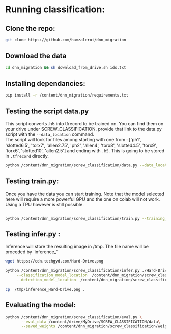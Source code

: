 
# Running classification:

## Clone the repo:  
```bash
git clone https://github.com/hamzaleroi/dnn_migration
```


## Download the data
```bash
cd dnn_migration && sh download_from_drive.sh ids.txt
```


## Installing dependancies:
```bash
pip install -r /content/dnn_migration/requirements.txt
```


## Testing the script data.py

This script converts .h5 into tfrecord to be trained on. You can find them on your drive under SCREW_CLASSIFICATION. provide that link to the data.py script with the `--data_location` command.  
The script will look for files among starting with one from :  ['ph1', 'slotted6.5', 'torx7', 'allen2.75', 'ph2', 'allen4', 'torx8', 'slotted4.5', 'torx9', 'torx6', 'slotted10', 'allen2.5'] and ending with `.h5`. This is going to be stored in `.tfrecord` directly.




```bash
python /content/dnn_migration/screw_classification/data.py --data_location /content/drive/MyDrive/SCREW_CLASSIFICATION/data
```

## Testing train.py:  

Once you have the data you can start training. Note that the model selected here will require a more powerful GPU and the one on colab will not work. Using a TPU however is still possible.

```bash

```
```bash
python /content/dnn_migration/screw_classification/train.py --training_data /content/dnn_migration/screw_classification/ScrewCTF
```

##  Testing infer.py :  
Inference will store the resulting image in /tmp. The file name will be proceded by 'inference_'

```bash
wget https://cdn.techgyd.com/Hard-Drive.png
```  

```bash
python /content/dnn_migration/screw_classification/infer.py ./Hard-Drive.png \
     --classification_model_location  /content/dnn_migration/screw_classification/weights\
     --detection_model_location  /content/dnn_migration/screw_classification/weights
```

```bash
cp  /tmp/inference_Hard-Drive.png .
```

## Evaluating the model:


```bash
python /content/dnn_migration/screw_classification/eval.py \
       --eval_data /content/drive/MyDrive/SCREW_CLASSIFICATION/data\
       --saved_weights /content/dnn_migration/screw_classification/weights
       
```
